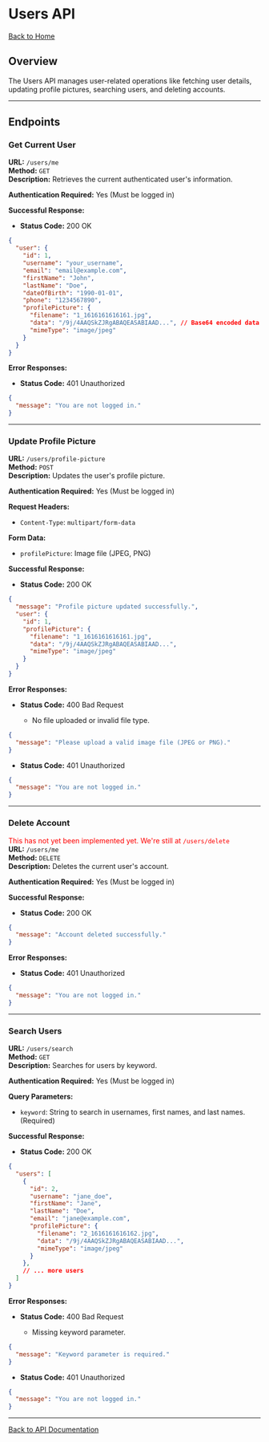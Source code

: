 # Users API

[Back to Home](../index.md)

## Overview

The Users API manages user-related operations like fetching user details, updating profile pictures, searching users, and deleting accounts.

---

## Endpoints

### Get Current User

**URL:** `/users/me`  
**Method:** `GET`  
**Description:** Retrieves the current authenticated user's information.

**Authentication Required:** Yes (Must be logged in)

**Successful Response:**

- **Status Code:** 200 OK

```json
{
  "user": {
    "id": 1,
    "username": "your_username",
    "email": "email@example.com",
    "firstName": "John",
    "lastName": "Doe",
    "dateOfBirth": "1990-01-01",
    "phone": "1234567890",
    "profilePicture": {
      "filename": "1_1616161616161.jpg",
      "data": "/9j/4AAQSkZJRgABAQEASABIAAD...", // Base64 encoded data
      "mimeType": "image/jpeg"
    }
  }
}
```

**Error Responses:**

- **Status Code:** 401 Unauthorized

```json
{
  "message": "You are not logged in."
}
```

---

### Update Profile Picture

**URL:** `/users/profile-picture`  
**Method:** `POST`  
**Description:** Updates the user's profile picture.

**Authentication Required:** Yes (Must be logged in)

**Request Headers:**

- `Content-Type`: `multipart/form-data`

**Form Data:**

- `profilePicture`: Image file (JPEG, PNG)

**Successful Response:**

- **Status Code:** 200 OK

```json
{
  "message": "Profile picture updated successfully.",
  "user": {
    "id": 1,
    "profilePicture": {
      "filename": "1_1616161616161.jpg",
      "data": "/9j/4AAQSkZJRgABAQEASABIAAD...",
      "mimeType": "image/jpeg"
    }
  }
}
```

**Error Responses:**

- **Status Code:** 400 Bad Request

  - No file uploaded or invalid file type.

```json
{
  "message": "Please upload a valid image file (JPEG or PNG)."
}
```

- **Status Code:** 401 Unauthorized

```json
{
  "message": "You are not logged in."
}
```

---

### Delete Account

<span style="color:red">This has not yet been implemented yet. We're still at `/users/delete`</span><br>
**URL:** `/users/me`  
**Method:** `DELETE`  
**Description:** Deletes the current user's account.

**Authentication Required:** Yes (Must be logged in)

**Successful Response:**

- **Status Code:** 200 OK

```json
{
  "message": "Account deleted successfully."
}
```

**Error Responses:**

- **Status Code:** 401 Unauthorized

```json
{
  "message": "You are not logged in."
}
```

---

### Search Users

**URL:** `/users/search`  
**Method:** `GET`  
**Description:** Searches for users by keyword.

**Authentication Required:** Yes (Must be logged in)

**Query Parameters:**

- `keyword`: String to search in usernames, first names, and last names. (Required)

**Successful Response:**

- **Status Code:** 200 OK

```json
{
  "users": [
    {
      "id": 2,
      "username": "jane_doe",
      "firstName": "Jane",
      "lastName": "Doe",
      "email": "jane@example.com",
      "profilePicture": {
        "filename": "2_1616161616162.jpg",
        "data": "/9j/4AAQSkZJRgABAQEASABIAAD...",
        "mimeType": "image/jpeg"
      }
    },
    // ... more users
  ]
}
```

**Error Responses:**

- **Status Code:** 400 Bad Request

  - Missing keyword parameter.

```json
{
  "message": "Keyword parameter is required."
}
```

- **Status Code:** 401 Unauthorized

```json
{
  "message": "You are not logged in."
}
```

---

[Back to API Documentation](../index.md#api-documentation)

